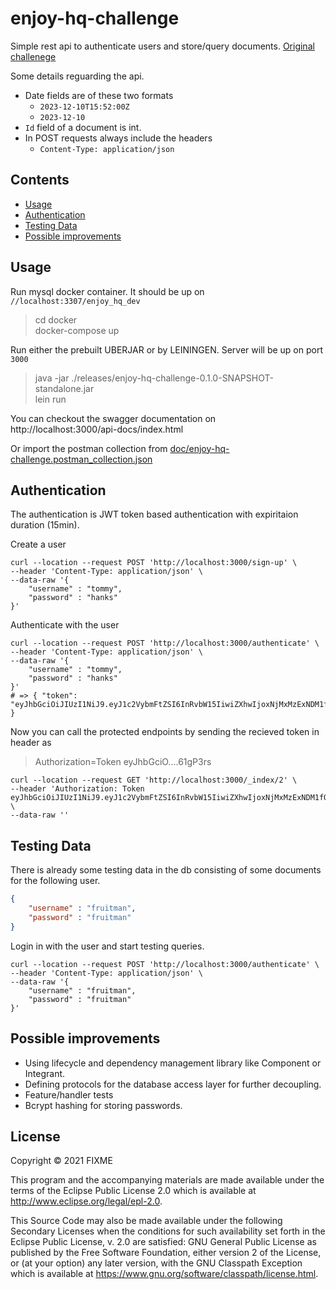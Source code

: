 # enjoy-hq-challenge
Simple rest api to authenticate users and store/query documents. [Original challenege](doc/enjoyhq_clojure_backend_coding_challenge.md)

Some details reguarding the api.
* Date fields are of these two formats 
	* `2023-12-10T15:52:00Z`
	* `2023-12-10`
* `Id` field of a document is int.
* In POST requests always include the headers
	* `Content-Type: application/json`
## Contents
* [Usage](#usage)
* [Authentication](#authentication)
* [Testing Data](#testing-data)
* [Possible improvements](#possible-improvements)

## Usage
Run mysql docker container. It should be up on `//localhost:3307/enjoy_hq_dev`

> cd docker  
> docker-compose up

Run either the prebuilt UBERJAR or by LEININGEN. Server will be up on port `3000`
> java -jar ./releases/enjoy-hq-challenge-0.1.0-SNAPSHOT-standalone.jar     
> lein run

You can checkout the swagger documentation on  
http://localhost:3000/api-docs/index.html

Or import the postman collection from [doc/enjoy-hq-challenge.postman_collection.json](doc/enjoy-hq-challenge.postman_collection.json)

## Authentication
The authentication is JWT token based authentication with expiritaion duration (15min).  

Create a user
```shell
curl --location --request POST 'http://localhost:3000/sign-up' \
--header 'Content-Type: application/json' \
--data-raw '{
    "username" : "tommy",
    "password" : "hanks"
}'
```

Authenticate with the user
```shell
curl --location --request POST 'http://localhost:3000/authenticate' \
--header 'Content-Type: application/json' \
--data-raw '{
    "username" : "tommy",
    "password" : "hanks"
}'
# => { "token": "eyJhbGciOiJIUzI1NiJ9.eyJ1c2VybmFtZSI6InRvbW15IiwiZXhwIjoxNjMxMzExNDM1fQ._a30flhEGIXgr8i4CbC_VP9aessBFZIgaRmP61gP3rs" }
```

Now you can call the protected endpoints by sending the recieved token in header as 
> Authorization=Token eyJhbGciO....61gP3rs
```shell
curl --location --request GET 'http://localhost:3000/_index/2' \
--header 'Authorization: Token eyJhbGciOiJIUzI1NiJ9.eyJ1c2VybmFtZSI6InRvbW15IiwiZXhwIjoxNjMxMzExNDM1fQ._a30flhEGIXgr8i4CbC_VP9aessBFZIgaRmP61gP3rs' \
--data-raw ''
```

## Testing Data
There is already some testing data in the db consisting of some documents for the following user.  
```json
{
	"username" : "fruitman",
	"password" : "fruitman"
}
```
Login in with the user and start testing queries.
```shell
curl --location --request POST 'http://localhost:3000/authenticate' \
--header 'Content-Type: application/json' \
--data-raw '{
    "username" : "fruitman",
    "password" : "fruitman"
}'
```

## Possible improvements
* Using lifecycle and dependency management library like Component or Integrant.
* Defining protocols for the database access layer for further decoupling.
* Feature/handler tests
* Bcrypt hashing for storing passwords.

## License

Copyright © 2021 FIXME

This program and the accompanying materials are made available under the
terms of the Eclipse Public License 2.0 which is available at
http://www.eclipse.org/legal/epl-2.0.

This Source Code may also be made available under the following Secondary
Licenses when the conditions for such availability set forth in the Eclipse
Public License, v. 2.0 are satisfied: GNU General Public License as published by
the Free Software Foundation, either version 2 of the License, or (at your
option) any later version, with the GNU Classpath Exception which is available
at https://www.gnu.org/software/classpath/license.html.
